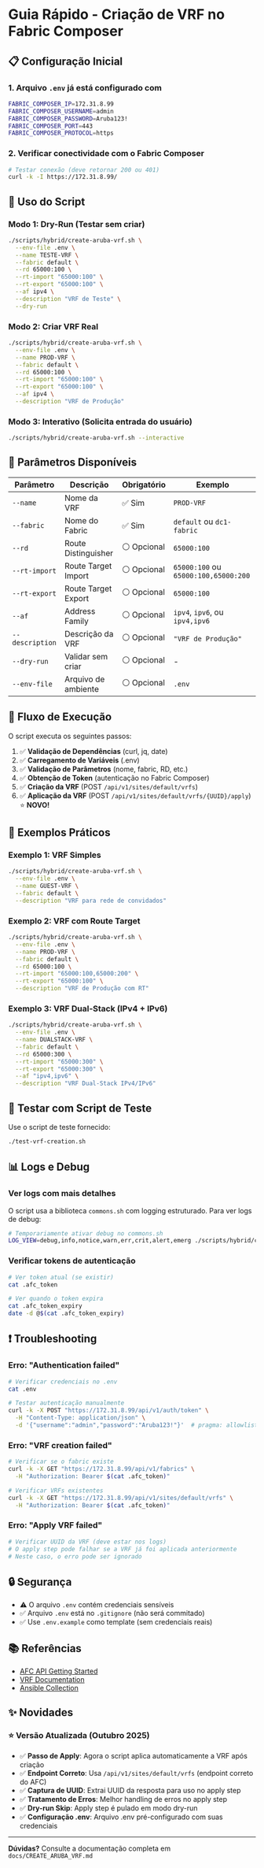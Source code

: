 # Guia Rápido - Criação de VRF no Fabric Composer

## 📋 Configuração Inicial

### 1. Arquivo `.env` já está configurado com

```bash
FABRIC_COMPOSER_IP=172.31.8.99
FABRIC_COMPOSER_USERNAME=admin
FABRIC_COMPOSER_PASSWORD=Aruba123!
FABRIC_COMPOSER_PORT=443
FABRIC_COMPOSER_PROTOCOL=https
```

### 2. Verificar conectividade com o Fabric Composer

```bash
# Testar conexão (deve retornar 200 ou 401)
curl -k -I https://172.31.8.99/
```

## 🚀 Uso do Script

### Modo 1: Dry-Run (Testar sem criar)

```bash
./scripts/hybrid/create-aruba-vrf.sh \
  --env-file .env \
  --name TESTE-VRF \
  --fabric default \
  --rd 65000:100 \
  --rt-import "65000:100" \
  --rt-export "65000:100" \
  --af ipv4 \
  --description "VRF de Teste" \
  --dry-run
```

### Modo 2: Criar VRF Real

```bash
./scripts/hybrid/create-aruba-vrf.sh \
  --env-file .env \
  --name PROD-VRF \
  --fabric default \
  --rd 65000:100 \
  --rt-import "65000:100" \
  --rt-export "65000:100" \
  --af ipv4 \
  --description "VRF de Produção"
```

### Modo 3: Interativo (Solicita entrada do usuário)

```bash
./scripts/hybrid/create-aruba-vrf.sh --interactive
```

## 🔧 Parâmetros Disponíveis

| Parâmetro | Descrição | Obrigatório | Exemplo |
|-----------|-----------|-------------|---------|
| `--name` | Nome da VRF | ✅ Sim | `PROD-VRF` |
| `--fabric` | Nome do Fabric | ✅ Sim | `default` ou `dc1-fabric` |
| `--rd` | Route Distinguisher | ⚪ Opcional | `65000:100` |
| `--rt-import` | Route Target Import | ⚪ Opcional | `65000:100` ou `65000:100,65000:200` |
| `--rt-export` | Route Target Export | ⚪ Opcional | `65000:100` |
| `--af` | Address Family | ⚪ Opcional | `ipv4`, `ipv6`, ou `ipv4,ipv6` |
| `--description` | Descrição da VRF | ⚪ Opcional | `"VRF de Produção"` |
| `--dry-run` | Validar sem criar | ⚪ Opcional | - |
| `--env-file` | Arquivo de ambiente | ⚪ Opcional | `.env` |

## 📝 Fluxo de Execução

O script executa os seguintes passos:

1. ✅ **Validação de Dependências** (curl, jq, date)
2. ✅ **Carregamento de Variáveis** (.env)
3. ✅ **Validação de Parâmetros** (nome, fabric, RD, etc.)
4. ✅ **Obtenção de Token** (autenticação no Fabric Composer)
5. ✅ **Criação da VRF** (POST `/api/v1/sites/default/vrfs`)
6. ✅ **Aplicação da VRF** (POST `/api/v1/sites/default/vrfs/{UUID}/apply`) ⭐ **NOVO!**

## 🎯 Exemplos Práticos

### Exemplo 1: VRF Simples

```bash
./scripts/hybrid/create-aruba-vrf.sh \
  --env-file .env \
  --name GUEST-VRF \
  --fabric default \
  --description "VRF para rede de convidados"
```

### Exemplo 2: VRF com Route Target

```bash
./scripts/hybrid/create-aruba-vrf.sh \
  --env-file .env \
  --name PROD-VRF \
  --fabric default \
  --rd 65000:100 \
  --rt-import "65000:100,65000:200" \
  --rt-export "65000:100" \
  --description "VRF de Produção com RT"
```

### Exemplo 3: VRF Dual-Stack (IPv4 + IPv6)

```bash
./scripts/hybrid/create-aruba-vrf.sh \
  --env-file .env \
  --name DUALSTACK-VRF \
  --fabric default \
  --rd 65000:300 \
  --rt-import "65000:300" \
  --rt-export "65000:300" \
  --af "ipv4,ipv6" \
  --description "VRF Dual-Stack IPv4/IPv6"
```

## 🧪 Testar com Script de Teste

Use o script de teste fornecido:

```bash
./test-vrf-creation.sh
```

## 📊 Logs e Debug

### Ver logs com mais detalhes

O script usa a biblioteca `commons.sh` com logging estruturado. Para ver logs de debug:

```bash
# Temporariamente ativar debug no commons.sh
LOG_VIEW=debug,info,notice,warn,err,crit,alert,emerg ./scripts/hybrid/create-aruba-vrf.sh --help
```

### Verificar tokens de autenticação

```bash
# Ver token atual (se existir)
cat .afc_token

# Ver quando o token expira
cat .afc_token_expiry
date -d @$(cat .afc_token_expiry)
```

## ❗ Troubleshooting

### Erro: "Authentication failed"

```bash
# Verificar credenciais no .env
cat .env

# Testar autenticação manualmente
curl -k -X POST "https://172.31.8.99/api/v1/auth/token" \
  -H "Content-Type: application/json" \
  -d '{"username":"admin","password":"Aruba123!"}'  # pragma: allowlist secret
```

### Erro: "VRF creation failed"

```bash
# Verificar se o fabric existe
curl -k -X GET "https://172.31.8.99/api/v1/fabrics" \
  -H "Authorization: Bearer $(cat .afc_token)"

# Verificar VRFs existentes
curl -k -X GET "https://172.31.8.99/api/v1/sites/default/vrfs" \
  -H "Authorization: Bearer $(cat .afc_token)"
```

### Erro: "Apply VRF failed"

```bash
# Verificar UUID da VRF (deve estar nos logs)
# O apply step pode falhar se a VRF já foi aplicada anteriormente
# Neste caso, o erro pode ser ignorado
```

## 🔒 Segurança

- ⚠️ O arquivo `.env` contém credenciais sensíveis
- ✅ Arquivo `.env` está no `.gitignore` (não será commitado)
- ✅ Use `.env.example` como template (sem credenciais reais)

## 📚 Referências

- [AFC API Getting Started](https://developer.arubanetworks.com/afc/docs/getting-started-with-the-afc-api)
- [VRF Documentation](https://arubanetworking.hpe.com/techdocs/AFC/700/Content/afc70olh/add-vrf.htm)
- [Ansible Collection](https://github.com/aruba/hpeanfc-ansible-collection)

## ✨ Novidades

### ⭐ Versão Atualizada (Outubro 2025)

- ✅ **Passo de Apply**: Agora o script aplica automaticamente a VRF após criação
- ✅ **Endpoint Correto**: Usa `/api/v1/sites/default/vrfs` (endpoint correto do AFC)
- ✅ **Captura de UUID**: Extrai UUID da resposta para uso no apply step
- ✅ **Tratamento de Erros**: Melhor handling de erros no apply step
- ✅ **Dry-run Skip**: Apply step é pulado em modo dry-run
- ✅ **Configuração .env**: Arquivo .env pré-configurado com suas credenciais

---

**Dúvidas?** Consulte a documentação completa em `docs/CREATE_ARUBA_VRF.md`
